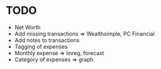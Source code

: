 # TODO

* Net Worth
* Add missing transactions => Wealthsimple, PC Financial
* Add notes to transactions
* Tagging of expenses
* Monthly expense => linreg, forecast
* Category of expenses => graph

